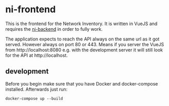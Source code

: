 # ni-frontend

This is the frontend for the Network Inventory. It is written in VueJS and
requires the [ni-backend](https://github.com/Network-Inventory/ni-backend) in
order to fully work.

The application expects to reach the API always on the same url as it got
served.
However always on port 80 or 443.
Means if you server the VueJS from http://localhost:8080 e.g. with the
development server it will still look for the API at http://localhost.

## development

Before you begin make sure that you have Docker and docker-compose installed.
Afterwards just run:

```
docker-compose up --build
```
